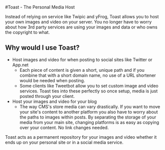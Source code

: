 #Toast - The Personal Media Host

Instead of relying on service like Twipic and yFrog, Toast allows you to host your own images and video on your server. You no longer have to worry about how 3rd party services are using your images and data or who owns the copyright to what.

## Why would I use Toast?

- Host images and video for when posting to social sites like Twitter or App.net
  - Each piece of content is given a short, unique path and if you combine that with a short domain name, no use of a URL shortener would be needed when posting.
  - Some clients like Tweetbot allow you to set custom image and video services. Toast ties into these perfectly so once setup, media is just posted through your client.
- Host your images and video for your blog
  - The way CMS's store media can vary drastically. If you want to move your site's content to another platform you also have to worry about the paths to images within posts. By separating the storage of your media from your main site, changing platforms is as easy as copying over your content. No link changes needed.

Toast acts as a permanent repository for your images and video whether it ends up on your personal site or in a social media service.
